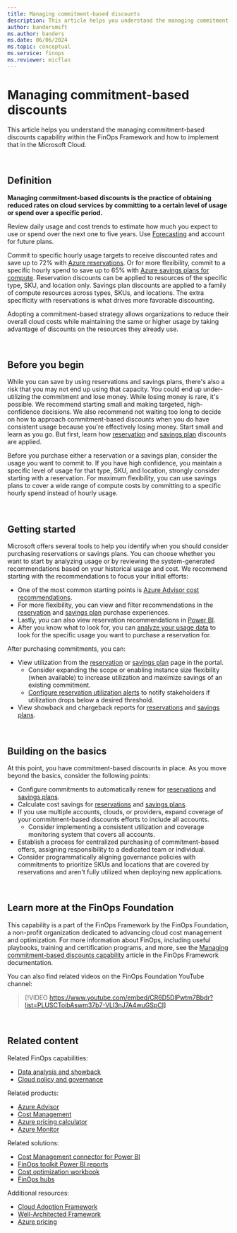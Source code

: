 ```yaml
---
title: Managing commitment-based discounts
description: This article helps you understand the managing commitment-based discounts capability within the FinOps Framework and how to implement that in the Microsoft Cloud.
author: bandersmsft
ms.author: banders
ms.date: 06/06/2024
ms.topic: conceptual
ms.service: finops
ms.reviewer: micflan
---
```


<!-- markdownlint-disable-next-line MD025 -->
# Managing commitment-based discounts

This article helps you understand the managing commitment-based discounts capability within the FinOps Framework and how to implement that in the Microsoft Cloud.

<br>

## Definition

**Managing commitment-based discounts is the practice of obtaining reduced rates on cloud services by committing to a certain level of usage or spend over a specific period.**

Review daily usage and cost trends to estimate how much you expect to use or spend over the next one to five years. Use [Forecasting](../quantify/forecasting.md) and account for future plans.

Commit to specific hourly usage targets to receive discounted rates and save up to 72% with [Azure reservations](/azure/cost-management-billing/reservations/save-compute-costs-reservations.md). Or for more flexibility, commit to a specific hourly spend to save up to 65% with [Azure savings plans for compute](/azure/cost-management-billing/savings-plan/savings-plan-compute-overview.md). Reservation discounts can be applied to resources of the specific type, SKU, and location only. Savings plan discounts are applied to a family of compute resources across types, SKUs, and locations. The extra specificity with reservations is what drives more favorable discounting.

Adopting a commitment-based strategy allows organizations to reduce their overall cloud costs while maintaining the same or higher usage by taking advantage of discounts on the resources they already use.

<br>

## Before you begin

While you can save by using reservations and savings plans, there's also a risk that you may not end up using that capacity. You could end up under-utilizing the commitment and lose money. While losing money is rare, it's possible. We recommend starting small and making targeted, high-confidence decisions. We also recommend not waiting too long to decide on how to approach commitment-based discounts when you do have consistent usage because you're effectively losing money. Start small and learn as you go. But first, learn how [reservation](/azure/cost-management-billing/reservations/reservation-discount-application.md) and [savings plan](/azure/cost-management-billing/savings-plan/discount-application.md) discounts are applied.

Before you purchase either a reservation or a savings plan, consider the usage you want to commit to. If you have high confidence, you maintain a specific level of usage for that type, SKU, and location, strongly consider starting with a reservation. For maximum flexibility, you can use savings plans to cover a wide range of compute costs by committing to a specific hourly spend instead of hourly usage.

<br>

## Getting started

Microsoft offers several tools to help you identify when you should consider purchasing reservations or savings plans. You can choose whether you want to start by analyzing usage or by reviewing the system-generated recommendations based on your historical usage and cost. We recommend starting with the recommendations to focus your initial efforts:

- One of the most common starting points is [Azure Advisor cost recommendations](/azure/advisor/advisor-reference-cost-recommendations.md).
- For more flexibility, you can view and filter recommendations in the [reservation](/azure/cost-management-billing/reservations/reserved-instance-purchase-recommendations.md) and [savings plan](/azure/cost-management-billing/savings-plan/purchase-recommendations#purchase-recommendations-in-the-azure-portal.md) purchase experiences.
- Lastly, you can also view reservation recommendations in [Power BI](/power-bi/connect-data/desktop-connect-azure-cost-management).
- After you know what to look for, you can [analyze your usage data](/azure/cost-management-billing/reservations/determine-reservation-purchase#analyze-usage-data.md) to look for the specific usage you want to purchase a reservation for.

After purchasing commitments, you can:

- View utilization from the [reservation](/azure/cost-management-billing/reservations/reservation-utilization.md) or [savings plan](/azure/cost-management-billing/savings-plan/view-utilization.md) page in the portal.
  - Consider expanding the scope or enabling instance size flexibility (when available) to increase utilization and maximize savings of an existing commitment.
  - [Configure reservation utilization alerts](/azure/cost-management-billing/costs/reservation-utilization-alerts.md) to notify stakeholders if utilization drops below a desired threshold.
- View showback and chargeback reports for [reservations](/azure/cost-management-billing/reservations/charge-back-usage.md) and [savings plans](/azure/cost-management-billing/savings-plan/charge-back-costs.md).

<br>

## Building on the basics

At this point, you have commitment-based discounts in place. As you move beyond the basics, consider the following points:

- Configure commitments to automatically renew for [reservations](/azure/cost-management-billing/reservations/reservation-renew.md) and [savings plans](/azure/cost-management-billing/savings-plan/renew-savings-plan.md).
- Calculate cost savings for [reservations](/azure/cost-management-billing/reservations/calculate-ea-reservations-savings.md) and [savings plans](/azure/cost-management-billing/savings-plan/calculate-ea-savings-plan-savings.md).
- If you use multiple accounts, clouds, or providers, expand coverage of your commitment-based discounts efforts to include all accounts.
  - Consider implementing a consistent utilization and coverage monitoring system that covers all accounts.
- Establish a process for centralized purchasing of commitment-based offers, assigning responsibility to a dedicated team or individual.
- Consider programmatically aligning governance policies with commitments to prioritize SKUs and locations that are covered by reservations and aren't fully utilized when deploying new applications.

<br>

## Learn more at the FinOps Foundation

This capability is a part of the FinOps Framework by the FinOps Foundation, a non-profit organization dedicated to advancing cloud cost management and optimization. For more information about FinOps, including useful playbooks, training and certification programs, and more, see the [Managing commitment-based discounts capability](https://www.finops.org/framework/capabilities/manage-commitment-based-discounts/) article in the FinOps Framework documentation.

You can also find related videos on the FinOps Foundation YouTube channel:

> [!VIDEO https://www.youtube.com/embed/CR6D5DlPwtm7Bbdr?list=PLUSCToibAswm37b7-VLl3nJ7A4wuGSpCI]

<br>

## Related content

Related FinOps capabilities:

- [Data analysis and showback](../understand/reporting.md)
- [Cloud policy and governance](../manage/policy.md)

Related products:

- [Azure Advisor](/azure/advisor/)
- [Cost Management](/azure/cost-management-billing/costs/)
- [Azure pricing calculator](https://azure.microsoft.com/pricing/calculator)
- [Azure Monitor](/azure/azure-monitor/)

Related solutions:

- [Cost Management connector for Power BI](/power-bi/connect-data/desktop-connect-azure-cost-management)
- [FinOps toolkit Power BI reports](https://aka.ms/ftk/pbi)
- [Cost optimization workbook](../../toolkit/optimization-workbook/cost-optimization-workbook.md)
- [FinOps hubs](https://aka.ms/finops/hubs)

Additional resources:

- [Cloud Adoption Framework](/azure/cloud-adoption-framework/)
- [Well-Architected Framework](/azure/well-architected/)
- [Azure pricing](https://azure.microsoft.com/pricing#product-pricing)

<br>
